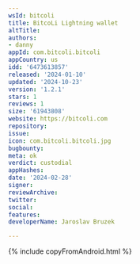 ```yaml
---
wsId: bitcoli
title: BitcoLi Lightning wallet
altTitle: 
authors:
- danny
appId: com.bitcoli.bitcoli
appCountry: us
idd: '6473613857'
released: '2024-01-10'
updated: '2024-10-23'
version: '1.2.1'
stars: 1
reviews: 1
size: '61943808'
website: https://bitcoli.com
repository: 
issue: 
icon: com.bitcoli.bitcoli.jpg
bugbounty: 
meta: ok
verdict: custodial
appHashes: 
date: '2024-02-28'
signer: 
reviewArchive: 
twitter: 
social: 
features: 
developerName: Jaroslav Bruzek

---
```


{% include copyFromAndroid.html %}
